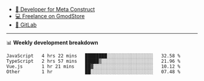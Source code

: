 - [🎈 Developer for Meta Construct](https://metastruct.net)
- [💻 Freelance on GmodStore](https://www.gmodstore.com/users/Tenrys)
- [🦊 GitLab](https://gitlab.com/Tenrys)

---

📊 **Weekly development breakdown**
<!--START_SECTION:waka-->

```text
JavaScript   4 hrs 22 mins   ████████░░░░░░░░░░░░░░░░░   32.58 %
TypeScript   2 hrs 57 mins   █████▒░░░░░░░░░░░░░░░░░░░   21.96 %
Vue.js       1 hr 21 mins    ██▓░░░░░░░░░░░░░░░░░░░░░░   10.12 %
Other        1 hr            ██░░░░░░░░░░░░░░░░░░░░░░░   07.48 %
```

<!--END_SECTION:waka-->
